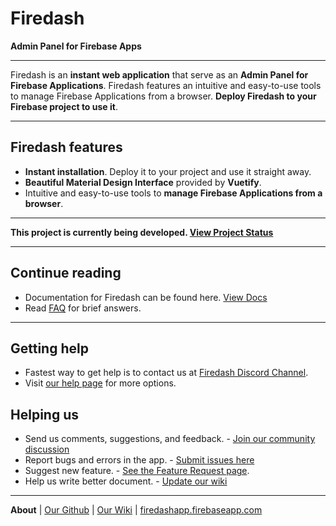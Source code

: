 # Firedash
**Admin Panel for Firebase Apps**

---

Firedash is an **instant web application** that serve as an **Admin Panel for Firebase Applications**. Firedash features an intuitive and easy-to-use tools to manage Firebase Applications from a browser. **Deploy Firedash to your Firebase project to use it**.

---

## Firedash features

- **Instant installation**. Deploy it to your project and use it straight away.
- **Beautiful Material Design Interface** provided by **Vuetify**.
- Intuitive and easy-to-use tools to **manage Firebase Applications from a browser**.

---

**This project is currently being developed. [View Project Status](https://github.com/nikahmadz/Firedash/wiki/project-status)**

---

## Continue reading

- Documentation for Firedash can be found here. [View Docs](https://nikahmadz.github.io/Firedash/docs/)
- Read [FAQ](https://github.com/nikahmadz/Firedash/wiki/FAQ) for brief answers.

---

## Getting help

- Fastest way to get help is to contact us at [Firedash Discord Channel][discord].
- Visit [our help page](https://nikahmadz.github.io/Firedash/help/) for more options.

## Helping us

- Send us comments, suggestions, and feedback. - [Join our community discussion][discord]
- Report bugs and errors in the app. - [Submit issues here](https://github.com/nikahmadz/Firedash/issues)
- Suggest new feature. - [See the Feature Request page](https://github.com/nikahmadz/Firedash/wiki/Feature-Request).
- Help us write better document. - [Update our wiki][wiki]

---

**About** | [Our Github](https://github.com/nikahmadz/Firedash/) | [Our Wiki][wiki] | [firedashapp.firebaseapp.com](https://firedashapp.firebaseapp.com/)

[wiki]: https://github.com/nikahmadz/Firedash/wiki/
[discord]: https://discord.gg/Xk4DJHs
